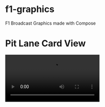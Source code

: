 # f1-graphics
F1 Broadcast Graphics made with Compose

# Pit Lane Card View
![Video](https://github.com/zurche/f1-graphics/blob/main/img/recording.mov)
